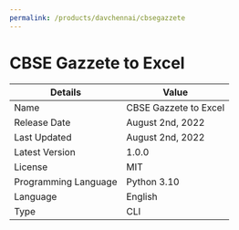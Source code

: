 ```yaml
---
permalink: /products/davchennai/cbsegazzete
---
```


# CBSE Gazzete to Excel

Details | Value
--|--
Name | CBSE Gazzete to Excel
Release Date | August 2nd, 2022
Last Updated | August 2nd, 2022
Latest Version | 1.0.0
License | MIT
Programming Language | Python 3.10
Language | English
Type | CLI
